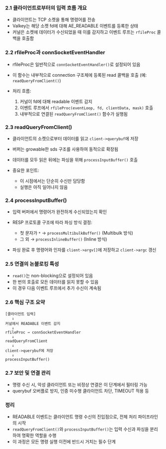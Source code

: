 <h3 id="21-클라이언트로부터의-입력-흐름-개요">2.1 클라이언트로부터의 입력 흐름 개요</h3>
<ul>
<li>클라이언트는 TCP 소켓을 통해 명령어를 전송</li>
<li>Valkey는 해당 소켓 fd에 대해 AE_READABLE 이벤트를 등록한 상태</li>
<li>커널은 소켓에 데이터가 수신되었을 때 이를 감지하고 이벤트 루프는 <code>rfileProc</code> 콜백을 호출함</li>
</ul>
<h3 id="22-rfileproc과-connsocketeventhandler">2.2 rfileProc과 connSocketEventHandler</h3>
<ul>
<li><p>rfileProc은 일반적으로 <code>connSocketEventHandler()</code>로 설정되어 있음</p>
</li>
<li><p>이 함수는 내부적으로 connection 구조체에 등록된 read 콜백을 호출 (예: <code>readQueryFromClient()</code>)</p>
</li>
<li><p>처리 흐름:</p>
<ol>
<li>커널이 fd에 대해 readable 이벤트 감지</li>
<li>이벤트 루프에서 <code>rfileProc(eventLoop, fd, clientData, mask)</code> 호출</li>
<li>내부적으로 연결된 <code>readQueryFromClient()</code> 함수가 실행됨</li>
</ol>
</li>
</ul>
<h3 id="23-readqueryfromclient">2.3 readQueryFromClient()</h3>
<ul>
<li><p>클라이언트의 소켓으로부터 데이터를 읽고 <code>client-&gt;querybuf</code>에 저장</p>
</li>
<li><p>버퍼는 growable한 sds 구조를 사용하여 동적으로 확장됨</p>
</li>
<li><p>데이터를 모두 읽은 뒤에는 파싱을 위해 <code>processInputBuffer()</code> 호출</p>
</li>
<li><p>중요한 포인트:</p>
<ul>
<li>이 시점에서는 단순히 수신만 담당함</li>
<li>실행은 아직 일어나지 않음</li>
</ul>
</li>
</ul>
<h3 id="24-processinputbuffer">2.4 processInputBuffer()</h3>
<ul>
<li><p>입력 버퍼에서 명령어가 완전하게 수신되었는지 확인</p>
</li>
<li><p>RESP 프로토콜 구조에 따라 파싱 방식 결정:</p>
<ul>
<li>첫 문자가 <code>*</code> → <code>processMultibulkBuffer()</code> (Multibulk 방식)</li>
<li>그 외 → <code>processInlineBuffer()</code> (Inline 방식)</li>
</ul>
</li>
<li><p>파싱 완료 후 명령어와 인자를 <code>client-&gt;argv[]</code>에 저장하고 <code>client-&gt;argc</code> 갱신</p>
</li>
</ul>
<h3 id="25-연결의-논블로킹-특성">2.5 연결의 논블로킹 특성</h3>
<ul>
<li><code>read()</code>는 non-blocking으로 설정되어 있음</li>
<li>한 번의 호출로 모든 데이터를 읽지 못할 수 있음</li>
<li>이 경우 다음 이벤트 루프에서 추가 수신이 계속됨</li>
</ul>
<h3 id="26-핵심-구조-요약">2.6 핵심 구조 요약</h3>
<pre><code class="language-text">[클라이언트 입력]
   ↓
커널에서 READABLE 이벤트 감지
   ↓
rfileProc → connSocketEventHandler
   ↓
readQueryFromClient
   ↓
client-&gt;querybuf에 저장
   ↓
processInputBuffer()</code></pre>
<h3 id="27-보안-및-연결-관리">2.7 보안 및 연결 관리</h3>
<ul>
<li>명령 수신 시, 악성 클라이언트 또는 비정상 연결은 이 단계에서 필터링 가능</li>
<li>querybuf 오버플로 방지, 인증 미수행 클라이언트 차단, TIMEOUT 적용 등</li>
</ul>
<h3 id="정리">정리</h3>
<ul>
<li>READABLE 이벤트는 클라이언트 명령 수신의 진입점으로, 전체 처리 파이프라인의 시작</li>
<li><code>readQueryFromClient()</code>와 <code>processInputBuffer()</code>는 입력 수신과 파싱을 분리하여 명확한 역할을 수행</li>
<li>이 과정은 모든 명령 실행 이전에 반드시 거치는 필수 단계</li>
</ul>